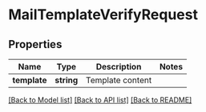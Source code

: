 # MailTemplateVerifyRequest

## Properties
Name | Type | Description | Notes
------------ | ------------- | ------------- | -------------
**template** | **string** | Template content | 

[[Back to Model list]](../README.md#documentation-for-models) [[Back to API list]](../README.md#documentation-for-api-endpoints) [[Back to README]](../README.md)


